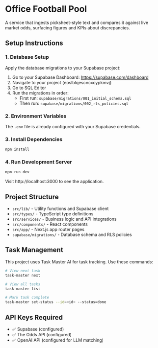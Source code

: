 # Office Football Pool

A service that ingests picksheet-style text and compares it against live market odds, surfacing figures and KPIs about discrepancies.

## Setup Instructions

### 1. Database Setup

Apply the database migrations to your Supabase project:

1. Go to your Supabase Dashboard: https://supabase.com/dashboard
2. Navigate to your project (eoslblqescncxcypkmvj)
3. Go to SQL Editor
4. Run the migrations in order:
   - First run: `supabase/migrations/001_initial_schema.sql`
   - Then run: `supabase/migrations/002_rls_policies.sql`

### 2. Environment Variables

The `.env` file is already configured with your Supabase credentials.

### 3. Install Dependencies

```bash
npm install
```

### 4. Run Development Server

```bash
npm run dev
```

Visit http://localhost:3000 to see the application.

## Project Structure

- `src/lib/` - Utility functions and Supabase client
- `src/types/` - TypeScript type definitions
- `src/services/` - Business logic and API integrations
- `src/components/` - React components
- `src/app/` - Next.js app router pages
- `supabase/migrations/` - Database schema and RLS policies

## Task Management

This project uses Task Master AI for task tracking. Use these commands:

```bash
# View next task
task-master next

# View all tasks
task-master list

# Mark task complete
task-master set-status --id=<id> --status=done
```

## API Keys Required

- ✅ Supabase (configured)
- ✅ The Odds API (configured)
- ✅ OpenAI API (configured for LLM matching)